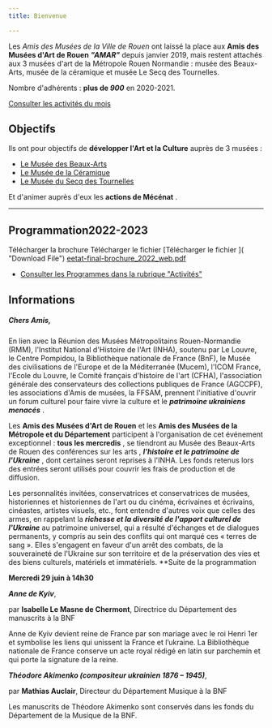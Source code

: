 ```yaml
---
title: Bienvenue

---
```

Les _Amis des Musées de la Ville de Rouen_ ont laissé la place aux **Amis des Musées d'Art de Rouen**              **_"AMAR"_** depuis janvier 2019, mais restent attachés aux 3 musées d'art de la Métropole Rouen Normandie : musée des Beaux-Arts, musée de la céramique et musée Le Secq des Tournelles.

Nombre d'adhérents : **plus de _900_** en 2020-2021.

[Consulter les activités du mois](/pages/activites-du-mois.html)

## Objectifs

Ils ont pour objectifs de **développer l'Art et la Culture** auprès de 3 musées :

* [Le Musée des Beaux-Arts](http://mbarouen.fr/fr)
* [Le Musée de la Céramique](http://museedelaceramique.fr/fr)
* [Le Musée du Secq des Tournelles](http://museelesecqdestournelles.fr/fr)

Et d'animer auprès d'eux les **actions de Mécénat** .

***

## Programmation2022-2023

Télécharger la brochure Télécharger le fichier [Télécharger le fichier ]( "Download File")                                                                                           [eetat-final-brochure_2022_web.pdf](/fichiers/eetat-final-brochure_2022_web.pdf "eetat-final-brochure_2022_web.pdf")

* [Consulter les Programmes dans la rubrique "Activités"](/pages/activites.html)

## **Informations**

##### Chers Amis,

En lien avec la Réunion des Musées Métropolitains Rouen-Normandie (RMM), l'Institut National d'Histoire de l'Art (INHA), soutenu par Le Louvre, le Centre Pompidou, la Bibliothèque nationale de France (BnF), le Musée des civilisations de l'Europe et de la Méditerranée (Mucem), l'ICOM France, l'Ecole du Louvre, le Comité français d'histoire de l'art (CFHA), l'association générale des conservateurs des collections publiques de France (AGCCPF), les associations d'Amis de musées, la FFSAM, prennent l'initiative d'ouvrir un forum culturel pour faire vivre la culture et le **_patrimoine ukrainiens menacés_** .

Les **Amis des Musées d'Art de Rouen** et les **Amis des Musées de la Métropole et du Département** participent à l'organisation de cet événement exceptionnel : **tous les mercredis** , se tiendront au Musée des Beaux-Arts de Rouen des conférences sur les arts , **_l'histoire et le patrimoine de l'Ukraine_** , dont certaines seront reprises à l'INHA. Les fonds retenus lors des entrées seront utilisés pour couvrir les frais de production et de diffusion.

Les personnalités invitées, conservatrices et conservatrices de musées, historiennes et historiennes de l'art ou du cinéma, écrivaines et écrivains, cinéastes, artistes visuels, etc., font entendre d'autres voix que celles des armes, en rappelant la **_richesse et la diversité de l'apport culturel de l'Ukraine_** au patrimoine universel, qui a résulté d'échanges et de dialogues permanents, y compris au sein des conflits qui ont marqué ces « terres de sang ». Elles s'engagent en faveur d'un arrêt des combats, de la souveraineté de l'Ukraine sur son territoire et de la préservation des vies et des biens culturels, matériels et immatériels. **Suite de la programmation

**Mercredi 29 juin à 14h30**

**_Anne de Kyiv_**,

par **Isabelle Le Masne de Chermont**, Directrice du Département des manuscrits à la BNF

Anne de Kyiv devient reine de France par son mariage avec le roi Henri 1er et symbolise les liens qui unissent la France et l’ukraine. La Bibliothèque nationale de France conserve un acte royal rédigé en latin sur parchemin et qui porte la signature de la reine.

**_Théodore Akimenko (compositeur ukrainien 1876 – 1945)_**,

par **Mathias Auclair**, Directeur du Département Musique à la BNF

Les manuscrits de Théodore Akimenko sont conservés dans les fonds du Département de la Musique de la BNF.